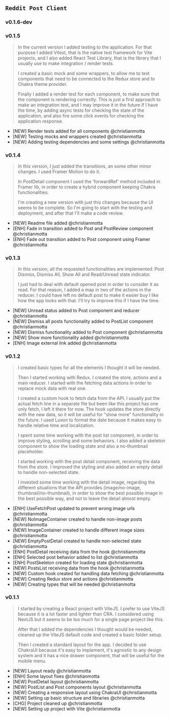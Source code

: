 ## `Reddit Post Client`

### v0.1.6-dev

### v0.1.5

> In the current version I added testing to the application. For that purpose I added Vitest, that is the native test framework for Vite projects, and I also added React Test Library, that is the library that I usually use to make integration / render tests.
>
> I created a basic mock and some wrappers, to allow me to test components that need to be connected to the Redux store and to Chakra theme provider.
>
> Finally I added a render test for each component, to make sure that the component is rendering correctly. This is just a first approach to make an integration test, and I may improve it in the future if I have the time, by adding async tests for checking the state of the application, and also fire some click events for checking the application response.

- [NEW] Render tests added for all components @christianmotta
- [NEW] Testing mocks and wrappers created @christianmotta
- [NEW] Adding testing dependencies and some settings @christianmotta

### v0.1.4

> In this version, I just added the transitions, an some other minor changes. I used Framer Motion to do it.
>
> In PostDetail component I used the 'forwardRef' method included in Framer lib, in order to create a hybrid component keeping Chakra functionalities.
>
> I'm creating a new version with just this changes because the UI seems to be complete. So I'm going to start with the testing and deployment, and after that I'll make a code review.

- [NEW] Readme file added @christianmotta
- [ENH] Fade in transition added to Post and PostReview component @christianmotta
- [ENH] Fade out transition added to Post component using Framer @christianmotta

### v0.1.3

> In this version, all the requested functionalities are implemented: Post Dismiss, Dismiss All, Show All and Read/Unread state indicator.
>
> I just had to deal with default opened post in order to consider it as read. For that reason, I added a map in two of the actions in the reducer. I could have left no default post to make it easier buy I like how the app looks with that. I'll try to improve this if I have the time.

- [NEW] Unread status added to Post component and reducer @christianmotta
- [NEW] Dismiss all posts functionality added to PostList component @christianmotta
- [NEW] Dismiss functionality added to Post component @christianmotta
- [NEW] Show more functionality added @christianmotta
- [ENH] Image external link added @christianmotta

### v0.1.2

> I created basic types for all the elements I thought it will be needed.
>
> Then I started working with Redux. I created the store, actions and a main reducer. I started with the fetching data actions in order to replace mock data with real one.
>
> I created a custom hook to fetch data from the API. I usually put the actual fetch line in a separate file but been like this project has one only fetch, I left it there for now. The hook updates the store directly with the new data, so it will be useful for "show more" functionality in the future. I used Luxon to format the date because it makes easy to handle relative time and localization.
>
> I spent some time working with the post list component, in order to improve styling, scrolling and some behaviors. I also added a skeleton component to show the loading state and also a no-thumbnail placeholder.
>
> I started working with the post detail component, receiving the data from the store. I improved the styling and also added an empty detail to handle non-selected state.
>
> I invested some time working with the detail image, regarding the different situations that the API provides (image/no-image, thumbnail/no-thumbnail), in order to show the best possible image in the best possible way, and not to leave the detail almost empty.

- [ENH] UseFetchPost updated to prevent wrong image urls @christianmotta
- [NEW] NoImageContainer created to handle non-image posts @christianmotta
- [NEW] ImageContainer created to handle different image sizes @christianmotta
- [NEW] EmptyPostDetail created to handle non-selected state @christianmotta
- [ENH] PostDetail receiving data from the hook @christianmotta
- [ENH] Selected post behavior added to list @christianmotta
- [ENH] PostSkeleton created for loading state @christianmotta
- [NEW] PostsList receiving data from the hook @christianmotta
- [NEW] Custom hook created for handling data fetching @christianmotta
- [NEW] Creating Redux store and actions @christianmotta
- [NEW] Creating types that will be needed @christianmotta

### v0.1.1

> I started by creating a React project with ViteJS. I prefer to use ViteJS because it is a lot faster and lighter than CRA. I considered using NextJS but it seems to be too much for a single page project like this.
>
> After that I added the dependencies I thought would be needed, cleaned up the ViteJS default code and created a basic folder setup.
>
> Then I created a standard layout for the app. I decided to use ChakraUI because it's easy to implement, it's agnostic to any design system and it has a nice drawer component, that will be useful for the mobile menu.

- [NEW] Layout ready @christianmotta
- [ENH] Some layout fixes @christianmotta
- [NEW] PostDetail layout @christianmotta
- [NEW] PostList and Post components layout @christianmotta
- [NEW] Creating a responsive layout using ChakraUI @christianmotta
- [NEW] Setting up basic structure and libraries @christianmotta
- [CHG] Project cleaned up @christianmotta
- [NEW] Setting up project with Vite @christianmotta
